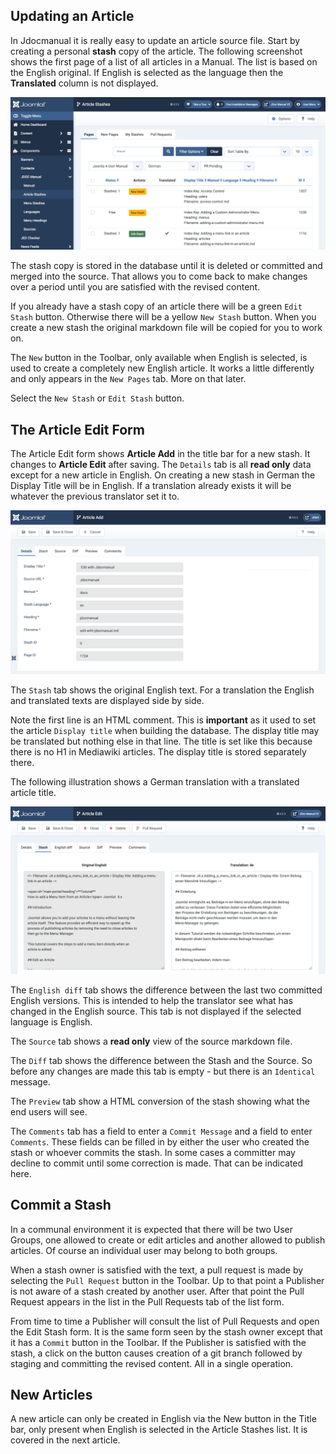 <!-- Display title: Edit Article in Jdocmanual -->

## Updating an Article

In Jdocmanual it is really easy to update an article source file.  Start by creating a
personal **stash** copy of the article. The following screenshot shows the first page
of a list of all articles in a Manual. The list is based on the English original. If English
is selected as  the language then the **Translated** column is not displayed.

![article stashes list](../../../images/en/jdocmanual/article-stashes.png "Article Stashes List")

The stash copy is stored in the database until it is deleted or committed and
merged into the source. That allows you to come back to make changes over
a period until you are satisfied with the revised content.

If you already have a stash copy of an article there will be a green `Edit Stash` button.
Otherwise there will be a yellow `New Stash` button. When you create a new stash
the original markdown file will be copied for you to work on.

The `New` button in the Toolbar, only available when English is selected,  is used to
create a completely new English article. It works a little differently and only appears
in the `New Pages` tab. More on that later.

Select the `New Stash` or `Edit Stash` button.

## The Article Edit Form

The Article Edit form shows **Article Add** in the title bar for a new stash. It
changes to **Article Edit** after saving. The `Details` tab is all **read
only** data except for a new article in English. On creating a new stash in
German the Display Title will be in English. If a translation already
exists it will be whatever the previous translator set it to.

![article edit](../../../images/en/jdocmanual/jdocmanual-article-edit.png "Article Edit")

The `Stash` tab shows the original English text. For a translation the English
and translated texts are displayed side by side.

Note the first line is an HTML comment. This is **important** as it used to
set the article `Display title` when building the database. The display title
may be translated but nothing else in that line. The title is set like this
because there is no H1 in Mediawiki articles. The display title is stored
separately there.

The following illustration shows a German translation with a translated article
title.

![article stash english and german](../../../images/en/jdocmanual/article-stash-german.png "Article Stash English and German")

The `English diff` tab shows the difference between the last two committed
English versions. This is intended to help the translator see what has changed
in the English source. This tab is not displayed if the selected language is
English.

The `Source` tab shows a **read only** view of the source markdown file.

The `Diff` tab shows the difference between the Stash and the Source. So before
any changes are made this tab is empty - but there is an `Identical` message.

The `Preview` tab show a HTML conversion of the stash showing what the end
users will see.

The `Comments` tab has a field to enter a `Commit Message` and a field to
enter `Comments`. These fields can be filled in by either the user who created
the stash or whoever commits the stash. In some cases a committer may decline
to commit until some correction is made. That can be indicated here.

## Commit a Stash

In a communal environment it is expected that there will be two User Groups,
one allowed to create or edit articles and another allowed to publish articles.
Of course an individual user may belong to both groups.

When a stash owner is satisfied with the text, a pull request is made by
selecting the `Pull Request` button in the Toolbar. Up to that point a
Publisher is not aware of a stash created by another user. After that point
the Pull Request appears in the list in the Pull Requests tab of the list form.

From time to time a Publisher will consult the list of Pull Requests and open
the Edit Stash form. It is the same form seen by the stash owner except that
it has a `Commit` button in the Toolbar. If the Publisher is satisfied with
the stash, a click on the button causes creation of a git branch followed by
staging and committing the revised content. All in a single operation.

## New Articles

A new article can only be created in English via the New button in the Title
bar, only present when English is selected in the Article Stashes list. It is
covered in the next article.
